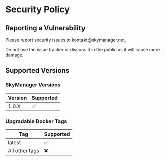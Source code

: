 # Security Policy

## Reporting a Vulnerability

Please report security issues to kontakt@skymanager.net.

Do not use the issue tracker or discuss it in the public as it will cause more damage.

## Supported Versions

### SkyManager Versions

| Version | Supported          |
| ------- | ------------------ |
| 1.0.X  | :white_check_mark: |

### Upgradable Docker Tags

| Tag | Supported          |
| ------- | ------------------ |
| latest | :white_check_mark: |
| All other tags  | ❌ |
